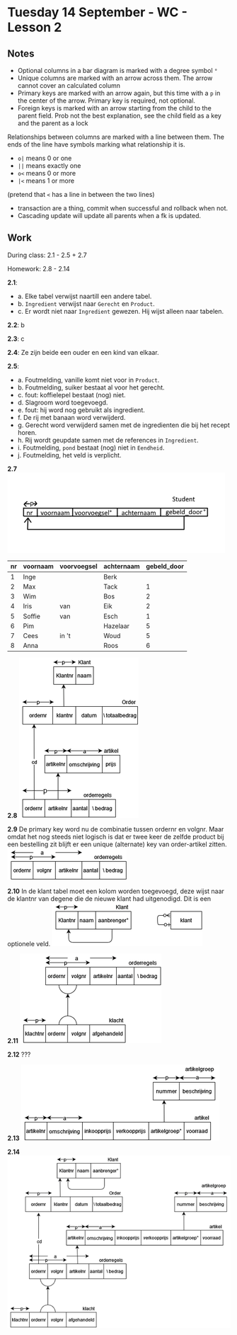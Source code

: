 # Tuesday 14 September - WC - Lesson 2

## Notes

- Optional columns in a bar diagram is marked with a degree symbol `°`
- Unique columns are marked with an arrow across them. The arrow cannot cover
  an calculated column
- Primary keys are marked with an arrow again, but this time with a `p` in the
  center of the arrow. Primary key is required, not optional.
- Foreign keys is marked with an arrow starting from the child to the parent
  field. Prob not the best explanation, see the child field as a key and the
  parent as a lock

Relationships between columns are marked with a line between them. The ends of
the line have symbols marking what relationship it is.

- `o|` means 0 or one
- `||` means exactly one
- `o<` means 0 or more
- `|<` means 1 or more

(pretend that `<` has a line in between the two lines)

- transaction are a thing, commit when successful and rollback when not.
- Cascading update will update all parents when a fk is updated.

## Work

During class:
2.1 - 2.5 + 2.7

Homework:
2.8 - 2.14

**2.1**:

- a. Elke tabel verwijst naartill een andere tabel.
- b. `Ingredient` verwijst naar `Gerecht` en `Product`.
- c. Er wordt niet naar `Ingredient` gewezen. Hij wijst alleen naar tabelen.

**2.2**:
b

**2.3**:
c

**2.4**:
Ze zijn beide een ouder en een kind van elkaar.

**2.5**:

- a. Foutmelding, vanille komt niet voor in `Product`.
- b. Foutmelding, suiker bestaat al voor het gerecht.
- c. fout: koffielepel bestaat (nog) niet.
- d. Slagroom word toegevoegd.
- e. fout: hij word nog gebruikt als ingredient.
- f. De rij met banaan word verwijderd.
- g. Gerecht word verwijderd samen met de ingredienten die bij het recept horen.
- h. Rij wordt geupdate samen met de references in `Ingredient`.
- i. Foutmelding, `pond` bestaat (nog) niet in `Eendheid`.
- j. Foutmelding, het veld is verplicht.

**2.7**
![](./assets/09-14-wc_2-7.png)

| nr  | voornaam | voorvoegsel | achternaam | gebeld_door |
| --- | -------- | ----------- | ---------- | ----------- |
| 1   | Inge     |             | Berk       |             |
| 2   | Max      |             | Tack       | 1           |
| 3   | Wim      |             | Bos        | 2           |
| 4   | Iris     | van         | Eik        | 2           |
| 5   | Soffie   | van         | Esch       | 1           |
| 6   | Pim      |             | Hazelaar   | 5           |
| 7   | Cees     | in 't       | Woud       | 5           |
| 8   | Anna     |             | Roos       | 6           |

**2.8**
![](./assets/09-14-wc_2-8.png)

**2.9**
De primary key word nu de combinatie tussen ordernr en volgnr. Maar omdat het
nog steeds niet logisch is dat er twee keer de zelfde product bij een bestelling
zit blijft er een unique (alternate) key van order-artikel zitten.
![](./assets/09-14-wc_2-9.png)

**2.10**
In de klant tabel moet een kolom worden toegevoegd, deze wijst naar de klantnr
van degene die de nieuwe klant had uitgenodigd. Dit is een optionele veld.
![](./assets/09-14-wc_2-10.png)

**2.11**
![](./assets/09-14-wc_2-11.png)

**2.12**
???

**2.13**
![](./assets/09-14-wc_2-13.png)

**2.14**
![](./assets/09-14-wc_2-14.png)
